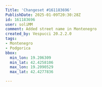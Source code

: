 ```yaml
---
Title: 'Changeset #161183696'
PublishDate: 2025-01-09T20:30:28Z
id: 161183696
user: soliMM
comment: Added street name in Montenegro
created_by: Vespucci 20.2.2.0
tags:
- Montenegro
- Podgorica
bbox:
  min_lon: 19.206309
  min_lat: 42.4258106
  max_lon: 19.2090529
  max_lat: 42.4277836

---
```

